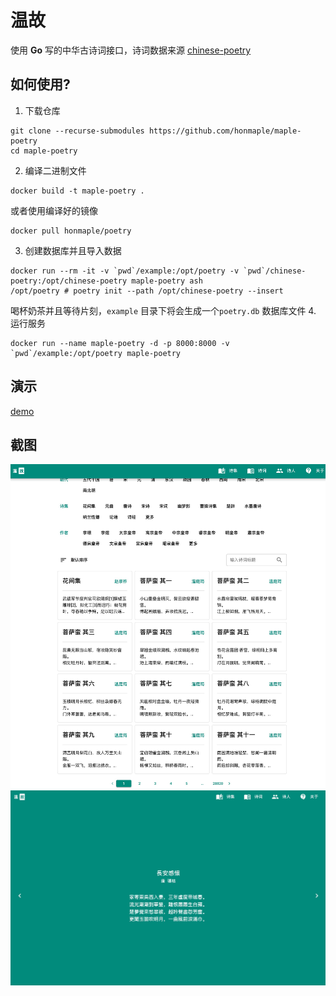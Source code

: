 # 温故
使用 **Go** 写的中华古诗词接口，诗词数据来源 [chinese-poetry](https://github.com/chinese-poetry/chinese-poetry)

## 如何使用?
1. 下载仓库
```
git clone --recurse-submodules https://github.com/honmaple/maple-poetry
cd maple-poetry
```
2. 编译二进制文件
```
docker build -t maple-poetry .
```
或者使用编译好的镜像
```
docker pull honmaple/poetry
```
3. 创建数据库并且导入数据
```
docker run --rm -it -v `pwd`/example:/opt/poetry -v `pwd`/chinese-poetry:/opt/chinese-poetry maple-poetry ash
/opt/poetry # poetry init --path /opt/chinese-poetry --insert
```
喝杯奶茶并且等待片刻，`example` 目录下将会生成一个`poetry.db` 数据库文件
4. 运行服务
```
docker run --name maple-poetry -d -p 8000:8000 -v `pwd`/example:/opt/poetry maple-poetry
```

## 演示
[demo](https://shici.honmaple.com)

## 截图
![example2](screenshot/example02.png)
![example1](screenshot/example01.png)
